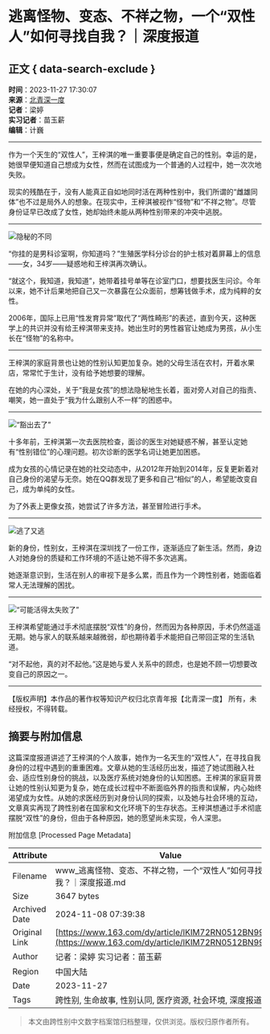 # 逃离怪物、变态、不祥之物，一个“双性人”如何寻找自我？｜深度报道

## 正文 { data-search-exclude }


**时间**：2023-11-27 17:30:07  
**来源**：[北青深一度](https://www.163.com/dy/media/T1477387792079.html)  
**记者**：梁婷  
**实习记者**：苗玉薪  
**编辑**：计巍  

---

作为一个天生的“双性人”，王梓淇的唯一重要事便是确定自己的性别。幸运的是，她很早便知道自己想成为女性，然而在试图成为一个普通的人过程中，她一次次地失败。

现实的残酷在于，没有人能真正自如地同时活在两种性别中，我们所谓的“雌雄同体”也不过是局外人的想象。在现实中，王梓淇被视作“怪物”和“不祥之物”。尽管身份证早已改成了女性，她却始终未能从两种性别带来的冲突中逃脱。

---

![隐秘的不同](http://dingyue.ws.126.net/2023/1127/686bb6bcg00s4rzpz0007d200hr001zg00fm001q.gif)

“你挂的是男科诊室啊，你知道吗？”生殖医学科分诊台的护士核对着屏幕上的信息——女，34岁——疑惑地和王梓淇再次确认。

“就这个，我知道，我知道”，她带着挂号单等在诊室门口，想要找医生问诊。今年以来，她不计后果地把自己又一次暴露在公众面前，想筹钱做手术，成为纯粹的女性。

2006年，国际上已用“性发育异常”取代了“两性畸形”的表述，直到今天，这种医学上的共识并没有给王梓淇带来支持。她出生时的男性器官让她成为男孩，从小生长在“怪物”的名称中。

---

王梓淇的家庭背景也让她的性别认知更加复杂。她的父母生活在农村，开着水果店，常常忙于生计，没有给予她想要的理解。

在她的内心深处，关于“我是女孩”的想法隐秘地生长着，面对旁人对自己的指责、嘲笑，她一直处于“我为什么跟别人不一样”的困惑中。

---

![“豁出去了”](http://dingyue.ws.126.net/2023/1127/686bb6bcg00s4rzpz0007d200hr001zg00fm001q.gif)

十多年前，王梓淇第一次去医院检查，面诊的医生对她疑惑不解，甚至认定她有“性别错位”的心理问题。初次诊断的医学名词让她更加困惑。

成为女孩的心情记录在她的社交动态中，从2012年开始到2014年，反复更新着对自己身份的渴望与无奈。她在QQ群发现了更多和自己“相似”的人，希望能改变自己，成为单纯的女性。

为了外表上更像女孩，她尝试了许多方法，甚至冒险进行手术。

---

![逃了又逃](http://dingyue.ws.126.net/2023/1127/686bb6bcg00s4rzpz0007d200hr001zg00fm001q.gif)

新的身份，性别女，王梓淇在深圳找了一份工作，逐渐适应了新生活。然而，身边人对她身份的质疑和工作环境的不适让她不得不多次逃离。

她逐渐意识到，生活在别人的审视下是多么累，而且作为一个跨性别者，她面临着常人无法理解的困扰。

---

![“可能活得太失败了”](http://dingyue.ws.126.net/2023/1127/686bb6bcg00s4rzpz0007d200hr001zg00fm001q.gif)

王梓淇希望能通过手术彻底摆脱“双性”的身份，然而因为各种原因，手术仍然遥遥无期。她与家人的联系越来越微弱，却也期待着手术能把自己带回正常的生活轨道。

“对不起他，真的对不起他。”这是她与爱人关系中的顾虑，也是她不顾一切想要改变自己的原因之一。

---

【版权声明】本作品的著作权等知识产权归北京青年报【北青深一度】 所有，未经授权，不得转载。

## 摘要与附加信息

<!-- tcd_abstract -->
这篇深度报道讲述了王梓淇的个人故事，她作为一名天生的“双性人”，在寻找自我身份的过程中遇到的重重困难。文章从她的生活经历出发，描述了她试图融入社会、适应性别身份的挑战，以及医疗系统对她身份的认知困惑。王梓淇的家庭背景让她的性别认知更为复杂，她在成长过程中不断面临外界的指责和误解，内心始终渴望成为女性。从她的求医经历到对身份认同的探索，以及她与社会环境的互动，文章真实再现了跨性别者在国家和文化环境下的生存状态。王梓淇想通过手术彻底摆脱“双性”的身份，但由于各种原因，她的愿望尚未实现，令人深思。
<!-- tcd_abstract_end -->

附加信息 [Processed Page Metadata]

| Attribute       | Value                                  |
|-----------------|----------------------------------------|
| Filename        | www_逃离怪物、变态、不祥之物，一个“双性人”如何寻找自我？｜深度报道.md                             |
| Size            | 3647 bytes                           |
| Archived Date   | 2024-11-08 07:39:38                             |
| Original Link   | [https://www.163.com/dy/article/IKIM72RN0512BN99.html](https://www.163.com/dy/article/IKIM72RN0512BN99.html)                       |
| Author          | 记者：梁婷 实习记者：苗玉薪                               |
| Region          | 中国大陆                               |
| Date            | 2023-11-27                                 |
| Tags            | 跨性别, 生命故事, 性别认同, 医疗资源, 社会环境, 深度报道                                 |
>
> 本文由跨性别中文数字档案馆归档整理，仅供浏览。版权归原作者所有。
>